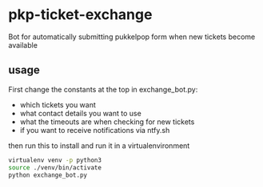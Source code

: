 # pkp-ticket-exchange
Bot for automatically submitting pukkelpop form when new tickets become available
## usage
First change the constants at the top in exchange_bot.py:
- which tickets you want
- what contact details you want to use
- what the timeouts are when checking for new tickets
- if you want to receive notifications via ntfy.sh

then run this to install and run it in a virtualenvironment
``` bash
virtualenv venv -p python3
source ./venv/bin/activate
python exchange_bot.py
```
